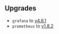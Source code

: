 ## Upgrades

* `grafana` to [v4.6.1](https://github.com/grafana/grafana/releases/tag/v4.6.1)
* `prometheus` to [v1.8.2](https://github.com/prometheus/prometheus/releases/tag/v1.8.2)
